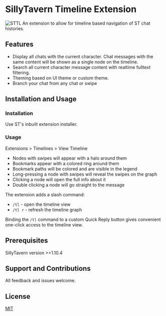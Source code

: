# SillyTavern Timeline Extension
![STTL](https://github.com/city-unit/SillyTavern-Timelines/assets/140349364/7ef54816-b156-4002-af46-236635b6f0d6)
An extension to allow for timeline based navigation of ST chat histories.


## Features

- Display all chats with the current character. Chat messages with the same content will be shown as a single node on the timeline.
- Search all current character message content with realtime fulltext filtering.
- Theming based on UI theme or custom theme.
- Branch your chat from any chat or swipe

## Installation and Usage

### Installation

Use ST's inbuilt extension installer.

### Usage

Extensions > Timelines > View Timeline

- Nodes with swipes will appear with a halo around them
- Bookmarks appear with a colored ring around them
- Bookmark paths will be colored and are visible in the legend
- Long-pressing a node with swipes will reveal the swipes on the graph
- Clicking a node will open the full info about it
- Double clicking a node will go straight to the message

The extension adds a slash command:

- `/tl` - open the timeline view
- `/tl r` - refresh the timeline graph

Binding the `/tl` command to a custom Quick Reply button gives convenient one-click access to the timeline view.

## Prerequisites

SillyTavern version >=1.10.4

## Support and Contributions

All feedback and issues welcome.

## License

[MIT](https://github.com/city-unit/SillyTavern-Timelines/blob/master/LICENSE)
